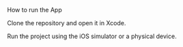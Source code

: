 How to run the App

Clone the repository and open it in Xcode.

Run the project using the iOS simulator or a physical device.
